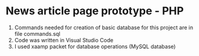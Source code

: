 # News article page prototype - PHP
 1. Commands needed for creation of basic database for this project are in file commands.sql
 2. Code was written in Visual Studio Code
 3. I used xaamp packet for database operations (MySQL database)
